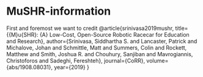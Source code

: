 # MuSHR-information

First and foremost we want to credit 
@article{srinivasa2019mushr,
 title={{M}u{SHR}: {A} Low-Cost, Open-Source Robotic Racecar for Education and Research},
 author={Srinivasa, Siddhartha S. and Lancaster, Patrick and Michalove, Johan and Schmittle, Matt and Summers, Colin and Rockett, Matthew and Smith, Joshua R. and Chouhury, Sanjiban and Mavrogiannis, Christoforos and Sadeghi, Fereshteh},
 journal={CoRR},
 volume={abs/1908.08031},
 year={2019}
}


